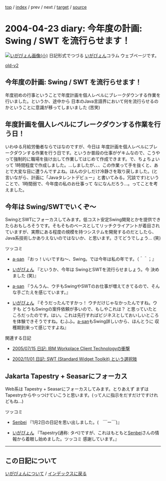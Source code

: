 [top](https://igapyon.github.io/diary/) 
 / [index](https://igapyon.github.io/diary/2004/index.html) 
 / prev 
 / next 
 / [target](https://igapyon.github.io/diary/2004/ig040423.html) 
 / [source](https://github.com/igapyon/diary/blob/gh-pages/2004/ig040423.html.src.md) 

2004-04-23 diary: 今年度の計画: Swing / SWT を流行らせます！
=====================================================================================================
[![いがぴょん画像(小)](https://igapyon.github.io/diary/images/iga200306s.jpg "いがぴょん")](https://igapyon.github.io/diary/memo/memoigapyon.html) 日記形式でつづる [いがぴょん](https://igapyon.github.io/diary/memo/memoigapyon.html)コラム ウェブページです。

[old-v2](ig040423-orig.html)

## 今年度の計画: Swing / SWT を流行らせます！

年度初めの行事ということで年度計画を個人レベルにブレークダウンする作業を行いました。というか、途中から 日本のJava言語界において何を流行らせるのかということに意識が移ってしまいました (苦笑)


## 年度計画を個人レベルにブレークダウンする作業を行う日！

いわゆる月給労働者ならではなのですが、今日は 年度計画を個人レベルにブレークダウンする作業を行う日です。というか普段の仕事がゲキムなので、こうやって強制的に職場を抜け出して作業してはじめて作成できます。で、ちょちょいって 1時間程度で作成しました。…しましたが、、、この作業って手を抜くと、あとで大変な目に遭うんですよね。ほんの少しだけ冷静さを取り戻しました。(と言いながら、計画に「Javaタレントデビュー」と書いてみる。冗談です)ということで、1時間弱で、今年度の私のお仕事って なになんだろう…。ってことを考えました。

## 今年は Swing/SWTでいくぞ～

SwingとSWTにフォーカスしてみます。低コスト安定Swing開発とかを提供できたらおもしろそうです。そもそものベースとしてリッチクライアントが着目されていますが、実際にある程度の規模を持つシステムを開発するのだとしたら、Java系技術しかありえないのではないか、と思います。さてどうでしょう… (笑)

ツッコミ


* [a-san](http://d.hatena.ne.jp/a-san/) 『おっ！いいですね～、Swing。では今年は私の年です。（＾＾；』
  
* [いがぴょん](http://www.igapyon.jp/igapyon/diary/memo/memoigapyon.html) 『というか、今年は SwingとSWTを流行らせましょう。今
  決めました (笑)』
  
* [a-san](http://d.hatena.ne.jp/a-san/) 『うんうん、ウチもSwingやSWTのお仕事が増えてきてるので、そんな手ごたえを感じています。』
  
* [いがぴょん](http://www.igapyon.jp/igapyon/diary/memo/memoigapyon.html) 『そうだったんですかっ！ ウチだけじゃなかったんですね。ウチも
  どうもSwingの案件依頼が多いので、もしやこれは？ と思っていたところだったのです。はい。これは先行すればビジネスとしておいしいところを体験できそうですね。むふふ。[a-san](http://d.hatena.ne.jp/a-san/)もSwing詳しいから、ほんとうに
  収穫期到来って感じですよね』

関連する日記


* [2005/07/15 日記: IBM Workplace Client Technologyの衝撃](../2005/ig050715.html)
  
* [2002/11/01 日記: SWT (Standard Widget Toolkit) という選択肢](../2002/ig021101.html)

## Jakarta Tapestry + Seasarにフォーカス

Web系は Tapestry + Seasarにフォーカスしてみます。とりあえず まずは Tapestryからやっつけていこうと思います。(って人に指示をだすだけですけれどもね…)

ツッコミ


* [Senbei](http://senbei.cocolog-nifty.com/diary/) 『1月2日の日記を思い出しました。(　￣ー￣)』
  
* [いがぴょん](http://www.igapyon.jp/igapyon/diary/memo/memoigapyon.html) 『Tapestry(通称: タペ)ですが、これはもともと[Senbei](http://senbei.cocolog-nifty.com/diary/)さんの情報から着眼し始めました。ツッコミ
  感謝しています。』


----------------------------------------------------------------------------------------------------

## この日記について
[いがぴょんについて](https://igapyon.github.io/diary/memo/memoigapyon.html) / [インデックスに戻る](https://igapyon.github.io/diary/idxall.html)
